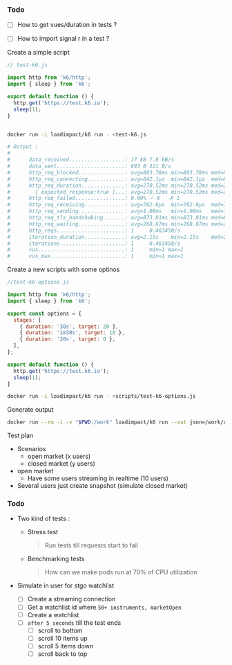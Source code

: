 ### Todo

- [ ] How to get vues/duration in tests ?
- [ ] How to import signal r in a test ?





Create a simple script 

```javascript
// test-k6.js

import http from 'k6/http';
import { sleep } from 'k6';

export default function () {
  http.get('https://test.k6.io');
  sleep(1);
}
```

```bash

docker run -i loadimpact/k6 run - <test-k6.js

# Output : 
# 
#      data_received..................: 17 kB 7.8 kB/s
#      data_sent......................: 693 B 321 B/s
#      http_req_blocked...............: avg=883.78ms min=883.78ms med=883.78ms max=883.78ms p(90)=883.78ms p(95)=883.78ms
#      http_req_connecting............: avg=842.1µs  min=842.1µs  med=842.1µs  max=842.1µs  p(90)=842.1µs  p(95)=842.1µs
#      http_req_duration..............: avg=270.52ms min=270.52ms med=270.52ms max=270.52ms p(90)=270.52ms p(95)=270.52ms
#        { expected_response:true }...: avg=270.52ms min=270.52ms med=270.52ms max=270.52ms p(90)=270.52ms p(95)=270.52ms
#      http_req_failed................: 0.00% ✓ 0   ✗ 1
#      http_req_receiving.............: avg=762.6µs  min=762.6µs  med=762.6µs  max=762.6µs  p(90)=762.6µs  p(95)=762.6µs
#      http_req_sending...............: avg=1.08ms   min=1.08ms   med=1.08ms   max=1.08ms   p(90)=1.08ms   p(95)=1.08ms
#      http_req_tls_handshaking.......: avg=873.81ms min=873.81ms med=873.81ms max=873.81ms p(90)=873.81ms p(95)=873.81ms
#      http_req_waiting...............: avg=268.67ms min=268.67ms med=268.67ms max=268.67ms p(90)=268.67ms p(95)=268.67ms
#      http_reqs......................: 1     0.463458/s
#      iteration_duration.............: avg=2.15s    min=2.15s    med=2.15s    max=2.15s    p(90)=2.15s    p(95)=2.15s
#      iterations.....................: 1     0.463458/s
#      vus............................: 1     min=1 max=1
#      vus_max........................: 1     min=1 max=1
```



Create a new scripts with some optinos 

```javascript
//test-k6-options.js

import http from 'k6/http';
import { sleep } from 'k6';

export const options = {
  stages: [
    { duration: '30s', target: 20 },
    { duration: '1m30s', target: 10 },
    { duration: '20s', target: 0 },
  ],
};

export default function () {
  http.get('https://test.k6.io');
  sleep(1);
}
```



```bash
docker run -i loadimpact/k6 run - <scripts/test-k6-options.js
```





Generate output 

```bash
docker run --rm -i -v "$PWD:/work" loadimpact/k6 run --out json=/work/out.json /work/test-k6.js
```



Test plan

- Scenarios 
  - open market (x users)
  - closed market (y users)
- open market
  - Have some users streaming in realtime (10 users)
- Several users just create snapshot (simulate closed market)

### Todo

- Two kind of tests : 

  - Stress test

    > Run tests till requests start to fail

  - Benchmarking tests

    > How can we make pods run at 70% of CPU utilization

    

- Simulate in user for stgo watchlist

  - [ ] Create a streaming connection
  - [ ] Get a watchlist id where `50+ instruments, marketOpen`
  - [ ] Create a watchlist 
  - [ ] `after 5 seconds` till the test ends
    - [ ] scroll to bottom
    - [ ] scroll 10 items up
    - [ ] scroll 5 items down
    - [ ] scroll back to top